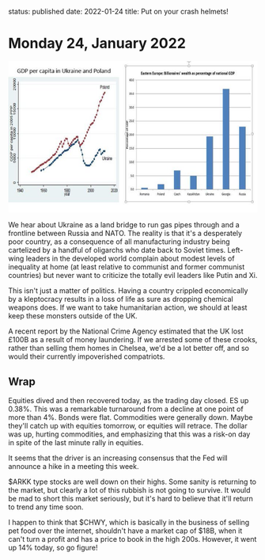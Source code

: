 status: published
date: 2022-01-24
title: Put on your crash helmets!

# Monday 24, January 2022

![This is very shocking.](Ukraine_inequality.jpeg)

We hear about Ukraine as a land bridge to run gas pipes through and a frontline between Russia and NATO.
The reality is that it's a desperately poor country, as a consequence of all manufacturing industry being cartelized by 
a handful of oligarchs who date back to Soviet times.
Left-wing leaders in the developed world complain about modest levels of inequality at home (at least relative to communist and former communist countries) but never want to criticize the totally evil leaders like Putin and Xi.

This isn't just a matter of politics. Having a country crippled economically by a kleptocracy results in a loss of life as sure as dropping chemical weapons does. If we want to take humanitarian action, we should at least keep these monsters outside of the UK.

A recent report by the National Crime Agency estimated that the UK lost £100B as a result of money laundering.
If we arrested some of these crooks, rather than selling them homes in Chelsea, we'd be a lot better off, and so would their currently impoverished compatriots.

 
## Wrap

Equities dived and then recovered today, as the trading day closed.
ES up 0.38%. 
This was a remarkable turnaround from a decline at one point of more than 4%.
Bonds were flat.
Commodities were generally down. Maybe they'll catch up with equities tomorrow, or equities will retrace.
The dollar was up, hurting commodities, and emphasizing that this was a risk-on day in spite of the 
last minute rally in equities.

It seems that the driver is an increasing consensus that the Fed will announce a hike in a meeting this week.

$ARKK type stocks are well down on their highs.
Some sanity is returning to the market, but clearly a lot of this rubbish is not going to survive.
It would be mad to short this market seriously, but it's hard to believe that it'll return to trend any time soon.

I happen to think that $CHWY, which is basically in the business of selling pet food over the internet, shouldn't have a 
market cap of $18B, when it can't turn a profit and has a price to book in the high 200s.
However, it went up 14% today, so go figure!

